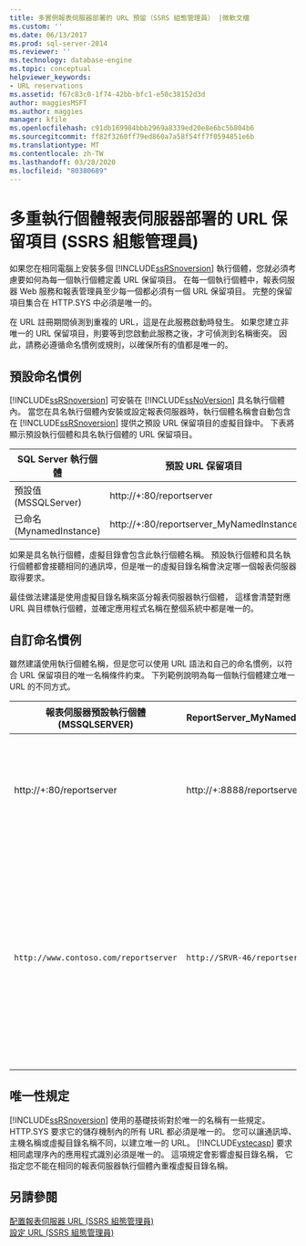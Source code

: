 ```yaml
---
title: 多實例報表伺服器部署的 URL 預留（SSRS 組態管理員） |微軟文檔
ms.custom: ''
ms.date: 06/13/2017
ms.prod: sql-server-2014
ms.reviewer: ''
ms.technology: database-engine
ms.topic: conceptual
helpviewer_keywords:
- URL reservations
ms.assetid: f67c83c0-1f74-42bb-bfc1-e50c38152d3d
author: maggiesMSFT
ms.author: maggies
manager: kfile
ms.openlocfilehash: c91db169984bbb2969a8339ed20e8e6bc5b804b6
ms.sourcegitcommit: ff82f3260ff79ed860a7a58f54ff7f0594851e6b
ms.translationtype: MT
ms.contentlocale: zh-TW
ms.lasthandoff: 03/28/2020
ms.locfileid: "80380689"
---
```

# <a name="url-reservations-for-multi-instance-report-server-deployments--ssrs-configuration-manager"></a>多重執行個體報表伺服器部署的 URL 保留項目 (SSRS 組態管理員)
  如果您在相同電腦上安裝多個 [!INCLUDE[ssRSnoversion](../../includes/ssrsnoversion-md.md)] 執行個體，您就必須考慮要如何為每一個執行個體定義 URL 保留項目。 在每一個執行個體中，報表伺服器 Web 服務和報表管理員至少每一個都必須有一個 URL 保留項目。 完整的保留項目集合在 HTTP.SYS 中必須是唯一的。  
  
 在 URL 註冊期間偵測到重複的 URL，這是在此服務啟動時發生。 如果您建立非唯一的 URL 保留項目，則要等到您啟動此服務之後，才可偵測到名稱衝突。 因此，請務必遵循命名慣例或規則，以確保所有的值都是唯一的。  
  
## <a name="default-naming-conventions"></a>預設命名慣例  
 [!INCLUDE[ssRSnoversion](../../includes/ssrsnoversion-md.md)] 可安裝在 [!INCLUDE[ssNoVersion](../../includes/ssnoversion-md.md)] 具名執行個體內。 當您在具名執行個體內安裝或設定報表伺服器時，執行個體名稱會自動包含在 [!INCLUDE[ssRSnoversion](../../includes/ssrsnoversion-md.md)] 提供之預設 URL 保留項目的虛擬目錄中。 下表將顯示預設執行個體和具名執行個體的 URL 保留項目。  
  
|SQL Server 執行個體|預設 URL 保留項目|  
|-------------------------|-----------------------------|  
|預設值 (MSSQLServer)|http://+:80/reportserver|  
|已命名 (MynamedInstance)|http://+:80/reportserver_MyNamedInstance|  
  
 如果是具名執行個體，虛擬目錄會包含此執行個體名稱。 預設執行個體和具名執行個體都會接聽相同的通訊埠，但是唯一的虛擬目錄名稱會決定哪一個報表伺服器取得要求。  
  
 最佳做法建議是使用虛擬目錄名稱來區分報表伺服器執行個體， 這樣會清楚對應 URL 與目標執行個體，並確定應用程式名稱在整個系統中都是唯一的。  
  
## <a name="custom-naming-conventions"></a>自訂命名慣例  
 雖然建議使用執行個體名稱，但是您可以使用 URL 語法和自己的命名慣例，以符合 URL 保留項目的唯一名稱條件約束。 下列範例說明為每一個執行個體建立唯一 URL 的不同方式。  
  
|報表伺服器預設執行個體 (MSSQLSERVER)|ReportServer_MyNamedInstance|唯一性|  
|----------------------------------------------------|-----------------------------------|----------------|  
|http://+:80/reportserver|http://+:8888/reportserver|每個執行個體會接聽不同的通訊埠。|  
|`http://www.contoso.com/reportserver`|`http://SRVR-46/reportserver`|每一個執行個體都會對應到不同的伺服器名稱 (完整網域名稱和電腦名稱)。|  
  
## <a name="uniqueness-requirements"></a>唯一性規定  
 [!INCLUDE[ssRSnoversion](../../includes/ssrsnoversion-md.md)] 使用的基礎技術對於唯一的名稱有一些規定。 HTTP.SYS 要求它的儲存機制內的所有 URL 都必須是唯一的。 您可以讓通訊埠、主機名稱或虛擬目錄名稱不同，以建立唯一的 URL。 [!INCLUDE[vstecasp](../../includes/vstecasp-md.md)] 要求相同處理序內的應用程式識別必須是唯一的。 這項規定會影響虛擬目錄名稱， 它指定您不能在相同的報表伺服器執行個體內重複虛擬目錄名稱。  
  
## <a name="see-also"></a>另請參閱  
 [配置報表伺服器 URL &#40;SSRS 組態管理員&#41;](configure-report-server-urls-ssrs-configuration-manager.md)   
 [設定 URL &#40;SSRS 組態管理員&#41;](configure-a-url-ssrs-configuration-manager.md)  
  
  

